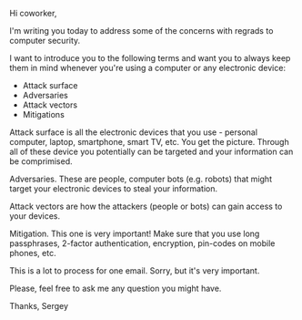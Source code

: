 Hi coworker,

I'm writing you today to address some of the concerns with regrads to computer security.

I want to introduce you to the following terms and want you to always keep them in mind whenever you're using a computer or any electronic device:

- Attack surface
- Adversaries
- Attack vectors
- Mitigations

Attack surface is all the electronic devices that you use - personal computer, laptop, smartphone, smart TV, etc. You get the picture. Through all of these device you potentially can be targeted and your information can be comprimised.

Adversaries. These are people, computer bots (e.g. robots) that might target your electronic devices to steal your information.

Attack vectors are how the attackers (people or bots) can gain access to your devices.

Mitigation. This one is very important! Make sure that you use long passphrases, 2-factor authentication, encryption, pin-codes on mobile phones, etc.

This is a lot to process for one email. Sorry, but it's very important.

Please, feel free to ask me any question you might have.

Thanks,
Sergey